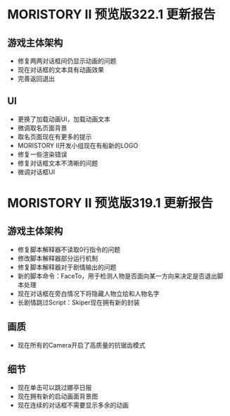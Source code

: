 # MORISTORY II 预览版322.1 更新报告
## 游戏主体架构
* 修复两两对话框间仍显示动画的问题  
* 现在对话框的文本具有动画效果  
* 完善返回退出  
## UI
* 更换了加载动画UI，加载动画文本  
* 微调取名页面背景  
* 取名页面现在有更多的提示  
* MORISTORY II开发小组现在有船新的LOGO  
* 修复一些渲染错误  
* 修复对话框文本不清晰的问题  
* 微调对话框UI  
# MORISTORY II 预览版319.1 更新报告
## 游戏主体架构
* 修复脚本解释器不读取0行指令的问题  
* 修改脚本解释器部分运行机制  
* 修复脚本解释器对于剧情输出的问题  
* 新的脚本命令：FaceTo，用于检测人物是否面向某一方向来决定是否退出脚本处理  
* 现在对话框在旁白情况下将隐藏人物立绘和人物名字  
* 长剧情跳过Script：Skiper现在拥有新的封装  
## 画质
* 现在所有的Camera开启了高质量的抗锯齿模式  
## 细节
* 现在单击可以跳过娜亭日报  
* 现在拥有新的启动画面背景图  
* 现在连续的对话框不需要显示多余的动画  